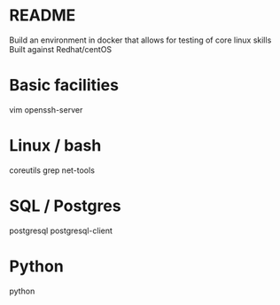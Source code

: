 # README
Build an environment in docker that allows for testing of core linux skills
Built against Redhat/centOS

# Basic facilities
vim
openssh-server

# Linux / bash
coreutils
grep
net-tools

# SQL / Postgres
postgresql
postgresql-client

# Python
python
